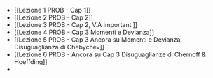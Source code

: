 - [[Lezione 1 PROB - Cap 1]]
- [[Lezione 2 PROB - Cap 2]]
- [[Lezione 3 PROB - Cap 2, V.A importanti]]
- [[Lezione 4 PROB - Cap 3 Momenti e Devianza]]
- [[Lezione 5 PROB - Cap 3 Ancora su Momenti e Devianza, Disuguaglianza di Chebychev]]
- [[Lezione 6 PROB - Ancora su Cap 3 Disuguaglianze di Chernoff & Hoeffding]]
- 

